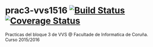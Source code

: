 # prac3-vvs1516 [![Build Status](https://travis-ci.org/Kaizo88/prac3-vvs1516.svg)](https://travis-ci.org/Kaizo88/prac3-vvs1516) [![Coverage Status](https://coveralls.io/repos/Kaizo88/prac3-vvs1516/badge.svg?branch=master&service=github)](https://coveralls.io/github/Kaizo88/prac3-vvs1516?branch=master)
Practicas del bloque 3 de VVS @ Facultade de Informatica de Coruña. Curso 2015/2016
